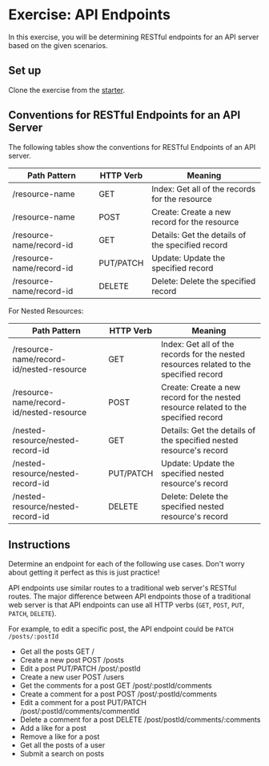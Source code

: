 # Exercise: API Endpoints

In this exercise, you will be determining RESTful endpoints for an API server
based on the given scenarios.

## Set up

Clone the exercise from the [starter].

## Conventions for RESTful Endpoints for an API Server

The following tables show the conventions for RESTful Endpoints of an API
server.

| Path Pattern             | HTTP Verb | Meaning                                          |
| ------------------------ | --------- | ------------------------------------------------ |
| /resource-name           | GET       | Index: Get all of the records for the resource   |
| /resource-name           | POST      | Create: Create a new record for the resource     |
| /resource-name/record-id | GET       | Details: Get the details of the specified record |
| /resource-name/record-id | PUT/PATCH | Update: Update the specified record              |
| /resource-name/record-id | DELETE    | Delete: Delete the specified record              |

For Nested Resources:

| Path Pattern                             | HTTP Verb | Meaning                                                                                |
| ---------------------------------------- | --------- | -------------------------------------------------------------------------------------- |
| /resource-name/record-id/nested-resource | GET       | Index: Get all of the records for the nested resources related to the specified record |
| /resource-name/record-id/nested-resource | POST      | Create: Create a new record for the nested resource related to the specified record    |
| /nested-resource/nested-record-id        | GET       | Details: Get the details of the specified nested resource's record                     |
| /nested-resource/nested-record-id        | PUT/PATCH | Update: Update the specified nested resource's record                                  |
| /nested-resource/nested-record-id        | DELETE    | Delete: Delete the specified nested resource's record                                  |

## Instructions

Determine an endpoint for each of the following use cases. Don't worry about
getting it perfect as this is just practice!

API endpoints use similar routes to a traditional web server's RESTful routes.
The major difference between API endpoints those of a traditional web server is
that API endpoints can use all HTTP verbs (`GET`, `POST`, `PUT`, `PATCH`,
`DELETE`).

For example, to edit a specific post, the API endpoint could be
`PATCH /posts/:postId`

- Get all the posts
  GET /
- Create a new post
    POST /posts
- Edit a post
    PUT/PATCH /post/:postId
- Create a new user
    POST /users
- Get the comments for a post
    GET /post/:postId/comments
- Create a comment for a post
    POST /post/:postId/comments
- Edit a comment for a post
    PUT/PATCH /post/:postId/comments/commentId
- Delete a comment for a post
    DELETE /post/postId/comments/:comments
- Add a like for a post
- Remove a like for a post
- Get all the posts of a user
- Submit a search on posts

[starter]: https://github.com/appacademy/practice-for-week-08-creating-api-docs
